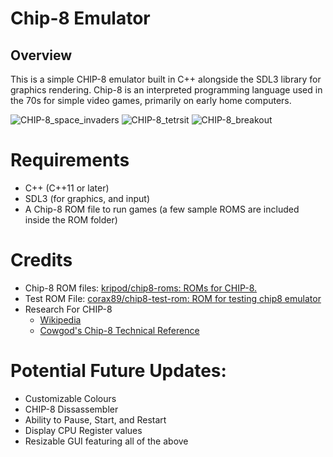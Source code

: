 
# Chip-8 Emulator

## Overview
This is a simple CHIP-8 emulator built in C++ alongside the SDL3 library for graphics rendering. Chip-8 is an interpreted programming language used in the 70s for simple video games, primarily on early home computers.

<img alt="CHIP-8_space_invaders" src="https://github.com/user-attachments/assets/f7f0f242-8a19-4930-807e-34464da97405" /> <img alt="CHIP-8_tetrsit" src="https://github.com/user-attachments/assets/e4b54521-1f69-4999-b977-fbd935e45f78" />
<img alt="CHIP-8_breakout" src="https://github.com/user-attachments/assets/cbd762bf-5d4a-4818-a295-f977ee77285a" />

# Requirements
- C++ (C++11 or later)
- SDL3 (for graphics, and input)
- A Chip-8 ROM file to run games (a few sample ROMS are included inside the ROM folder)

# Credits
- Chip-8 ROM files: [kripod/chip8-roms: ROMs for CHIP-8.](https://github.com/kripod/chip8-roms)
- Test ROM File: [corax89/chip8-test-rom: ROM for testing chip8 emulator](https://github.com/corax89/chip8-test-rom)
- Research For CHIP-8
  - [Wikipedia](https://en.wikipedia.org/wiki/CHIP-8#Virtual_machine_description)
  - [Cowgod's Chip-8 Technical Reference](http://devernay.free.fr/hacks/chip8/C8TECH10.HTM#memmap)

# Potential Future Updates:
- Customizable Colours
- CHIP-8 Dissassembler 
- Ability to Pause, Start, and Restart
- Display CPU Register values
- Resizable GUI featuring all of the above
